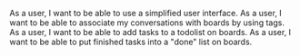 As a user, I want to be able to use a simplified user interface.
As a user, I want to be able to associate my conversations with
boards by using tags.
As a user, I want to be able to add tasks to a todolist on boards.
As a user, I want to be able to put finished tasks into a "done" list on boards.
